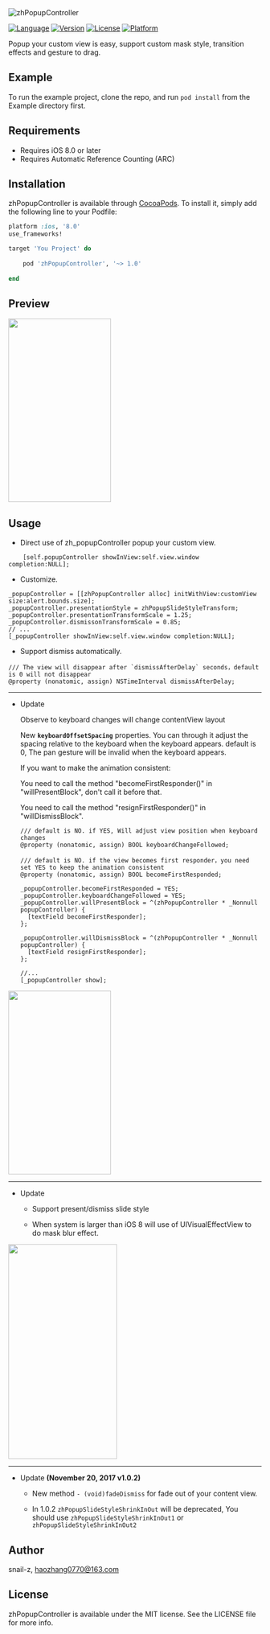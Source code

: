<img src="http://oo8l3jrvb.bkt.clouddn.com/0921_left_zhPopupController.png" alt="zhPopupController" title="zhPopupController">

[![Language](https://img.shields.io/badge/Language-%20Objective--C%20-orange.svg)](https://travis-ci.org/snail-z/zhPopupController)
[![Version](https://img.shields.io/badge/pod-v1.0.3-brightgreen.svg)](http://cocoapods.org/pods/zhPopupController)
[![License](https://img.shields.io/badge/license-MIT-blue.svg)](http://cocoapods.org/pods/zhPopupController)
[![Platform](https://img.shields.io/badge/platform-%20iOS8.0+%20-lightgrey.svg)](http://cocoapods.org/pods/zhPopupController)

Popup your custom view is easy, support custom mask style, transition effects and gesture to drag.



## Example

To run the example project, clone the repo, and run `pod install` from the Example directory first.

## Requirements

- Requires iOS 8.0 or later
- Requires Automatic Reference Counting (ARC)

## Installation

zhPopupController is available through [CocoaPods](http://cocoapods.org). To install
it, simply add the following line to your Podfile:

```ruby
platform :ios, '8.0'
use_frameworks!

target 'You Project' do
    
	pod 'zhPopupController', '~> 1.0'
    
end
```

## Preview 

<img src="htt://github.com/snail-z/zhPopupController/blob/master/Preview/_zhPopupController.gif?raw=true" width="204px" height="365px">

## Usage

* Direct use of zh_popupController popup your  custom view.
``` objc
    [self.popupController showInView:self.view.window completion:NULL];
```

* Customize.
```objc
_popupController = [[zhPopupController alloc] initWithView:customView size:alert.bounds.size];
_popupController.presentationStyle = zhPopupSlideStyleTransform;
_popupController.presentationTransformScale = 1.25;
_popupController.dismissonTransformScale = 0.85;
// ...
[_popupController showInView:self.view.window completion:NULL];
```

- Support dismiss automatically.

```objc
/// The view will disappear after `dismissAfterDelay` seconds，default is 0 will not disappear
@property (nonatomic, assign) NSTimeInterval dismissAfterDelay;
```

-----

- Update

  Observe to keyboard changes will change contentView layout

  New **`keyboardOffsetSpacing`** properties.   You can through it adjust the spacing relative to the keyboard when the keyboard appears. default is 0, The pan gesture will be invalid when the keyboard appears.

  

  If you want to make the animation consistent: 

  You need to call the method "becomeFirstResponder()" in "willPresentBlock", don't call it before that.

  You need to call the method "resignFirstResponder()" in "willDismissBlock".

  ```objc
  /// default is NO. if YES, Will adjust view position when keyboard changes
  @property (nonatomic, assign) BOOL keyboardChangeFollowed;
  
  /// default is NO. if the view becomes first responder，you need set YES to keep the animation consistent
  @property (nonatomic, assign) BOOL becomeFirstResponded;
  ```

  ```objc
  _popupController.becomeFirstResponded = YES;
  _popupController.keyboardChangeFollowed = YES;
  _popupController.willPresentBlock = ^(zhPopupController * _Nonnull popupController) {
  	[textField becomeFirstResponder];
  };
          
  _popupController.willDismissBlock = ^(zhPopupController * _Nonnull popupController) {
  	[textField resignFirstResponder];
  };
  
  //...
  [_popupController show];
  ```

<img src="https://github.com/snail-z/zhPopupController/blob/master/Preview/_zhPopupController_up.gif?raw=true" width="204px" height="365px">



-----

- Update

   - Support present/dismiss slide style

   - When system is larger than iOS 8 will use of UIVisualEffectView to do mask blur effect.

<img src="https://github.com/snail-z/zhPopupController/blob/master/Preview/_zhPopupController_ios11.gif?raw=true?raw=true" width="216px" height="427px">

-----

- Update  **(November 20, 2017 v1.0.2)**
    - New method `- (void)fadeDismiss` for fade out of your content view.

    - In 1.0.2 `zhPopupSlideStyleShrinkInOut` will be deprecated, You should use `zhPopupSlideStyleShrinkInOut1` or `zhPopupSlideStyleShrinkInOut2`


## Author

snail-z, haozhang0770@163.com

## License

zhPopupController is available under the MIT license. See the LICENSE file for more info.


